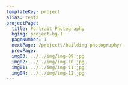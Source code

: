 ```yaml
---
templateKey: project
alias: test2
projectPage:
  title: Portrait Photography
  bgimg: project-bg-1
  pageNumber: 1
  nextPage: /projects/building-photography/
  prevPage:
  img03: ../../img/img-09.jpg
  img02: ../../img/img-10.jpg
  img01: ../../img/img-11.jpg
  img04: ../../img/img-12.jpg
---
```

